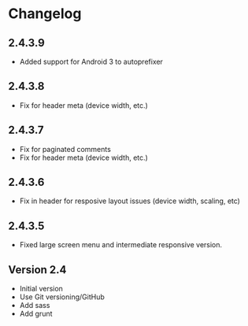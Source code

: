 # Changelog

## 2.4.3.9

* Added support for Android 3 to autoprefixer

## 2.4.3.8

* Fix for header meta (device width, etc.)

## 2.4.3.7
* Fix for paginated comments
* Fix for header meta (device width, etc.)

## 2.4.3.6

* Fix in header for resposive layout issues (device width, scaling, etc)

## 2.4.3.5

* Fixed large screen menu and intermediate responsive version.

## Version 2.4

*	Initial version
* Use Git versioning/GitHub
* Add sass
* Add grunt
